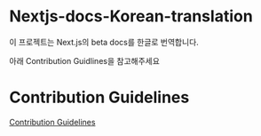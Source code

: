 # Nextjs-docs-Korean-translation


이 프로젝트는 Next.js의 beta docs를 한글로 번역합니다.

아래 Contribution Guidlines을 참고해주세요


# Contribution Guidelines

[Contribution Guidelines](CONTRIBUTING.md)

